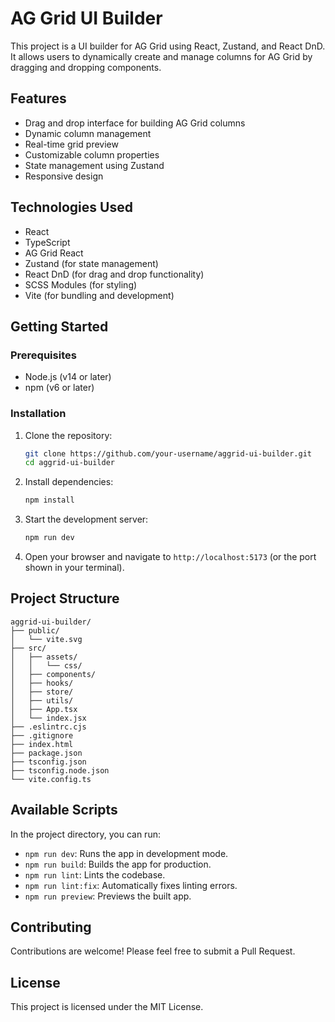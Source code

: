 # AG Grid UI Builder

This project is a UI builder for AG Grid using React, Zustand, and React DnD. It allows users to dynamically create and manage columns for AG Grid by dragging and dropping components.

## Features

- Drag and drop interface for building AG Grid columns
- Dynamic column management
- Real-time grid preview
- Customizable column properties
- State management using Zustand
- Responsive design

## Technologies Used

- React
- TypeScript
- AG Grid React
- Zustand (for state management)
- React DnD (for drag and drop functionality)
- SCSS Modules (for styling)
- Vite (for bundling and development)

## Getting Started

### Prerequisites

- Node.js (v14 or later)
- npm (v6 or later)

### Installation

1. Clone the repository:
   ```sh
   git clone https://github.com/your-username/aggrid-ui-builder.git
   cd aggrid-ui-builder
   ```

2. Install dependencies:
   ```sh
   npm install
   ```

3. Start the development server:
   ```sh
   npm run dev
   ```

4. Open your browser and navigate to `http://localhost:5173` (or the port shown in your terminal).

## Project Structure

```
aggrid-ui-builder/
├── public/
│   └── vite.svg
├── src/
│   ├── assets/
│   │   └── css/
│   ├── components/
│   ├── hooks/
│   ├── store/
│   ├── utils/
│   ├── App.tsx
│   └── index.jsx
├── .eslintrc.cjs
├── .gitignore
├── index.html
├── package.json
├── tsconfig.json
├── tsconfig.node.json
└── vite.config.ts
```

## Available Scripts

In the project directory, you can run:

- `npm run dev`: Runs the app in development mode.
- `npm run build`: Builds the app for production.
- `npm run lint`: Lints the codebase.
- `npm run lint:fix`: Automatically fixes linting errors.
- `npm run preview`: Previews the built app.

## Contributing

Contributions are welcome! Please feel free to submit a Pull Request.

## License

This project is licensed under the MIT License.
